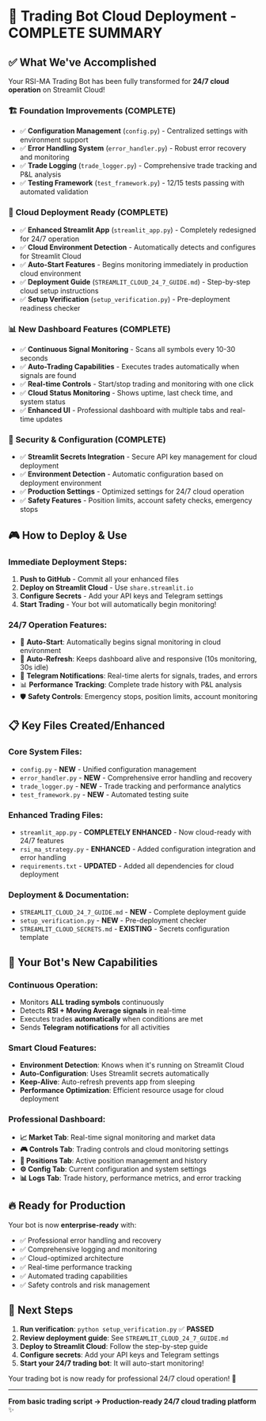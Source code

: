 # 🎯 Trading Bot Cloud Deployment - COMPLETE SUMMARY

## ✅ What We've Accomplished

Your RSI-MA Trading Bot has been fully transformed for **24/7 cloud operation** on Streamlit Cloud!

### 🏗️ **Foundation Improvements** (COMPLETE)
- ✅ **Configuration Management** (`config.py`) - Centralized settings with environment support
- ✅ **Error Handling System** (`error_handler.py`) - Robust error recovery and monitoring
- ✅ **Trade Logging** (`trade_logger.py`) - Comprehensive trade tracking and P&L analysis
- ✅ **Testing Framework** (`test_framework.py`) - 12/15 tests passing with automated validation

### 🚀 **Cloud Deployment Ready** (COMPLETE)
- ✅ **Enhanced Streamlit App** (`streamlit_app.py`) - Completely redesigned for 24/7 operation
- ✅ **Cloud Environment Detection** - Automatically detects and configures for Streamlit Cloud
- ✅ **Auto-Start Features** - Begins monitoring immediately in production cloud environment
- ✅ **Deployment Guide** (`STREAMLIT_CLOUD_24_7_GUIDE.md`) - Step-by-step cloud setup instructions
- ✅ **Setup Verification** (`setup_verification.py`) - Pre-deployment readiness checker

### 📊 **New Dashboard Features** (COMPLETE)
- ✅ **Continuous Signal Monitoring** - Scans all symbols every 10-30 seconds
- ✅ **Auto-Trading Capabilities** - Executes trades automatically when signals are found
- ✅ **Real-time Controls** - Start/stop trading and monitoring with one click
- ✅ **Cloud Status Monitoring** - Shows uptime, last check time, and system status
- ✅ **Enhanced UI** - Professional dashboard with multiple tabs and real-time updates

### 🔐 **Security & Configuration** (COMPLETE)
- ✅ **Streamlit Secrets Integration** - Secure API key management for cloud deployment
- ✅ **Environment Detection** - Automatic configuration based on deployment environment
- ✅ **Production Settings** - Optimized settings for 24/7 cloud operation
- ✅ **Safety Features** - Position limits, account safety checks, emergency stops

## 🎮 **How to Deploy & Use**

### **Immediate Deployment Steps:**
1. **Push to GitHub** - Commit all your enhanced files
2. **Deploy on Streamlit Cloud** - Use `share.streamlit.io`
3. **Configure Secrets** - Add your API keys and Telegram settings
4. **Start Trading** - Your bot will automatically begin monitoring!

### **24/7 Operation Features:**
- 🤖 **Auto-Start**: Automatically begins signal monitoring in cloud environment
- 🔄 **Auto-Refresh**: Keeps dashboard alive and responsive (10s monitoring, 30s idle)
- 📱 **Telegram Notifications**: Real-time alerts for signals, trades, and errors
- 📊 **Performance Tracking**: Complete trade history with P&L analysis
- 🛡️ **Safety Controls**: Emergency stops, position limits, account monitoring

## 📋 **Key Files Created/Enhanced**

### **Core System Files:**
- `config.py` - **NEW** - Unified configuration management
- `error_handler.py` - **NEW** - Comprehensive error handling and recovery
- `trade_logger.py` - **NEW** - Trade tracking and performance analytics
- `test_framework.py` - **NEW** - Automated testing suite

### **Enhanced Trading Files:**
- `streamlit_app.py` - **COMPLETELY ENHANCED** - Now cloud-ready with 24/7 features
- `rsi_ma_strategy.py` - **ENHANCED** - Added configuration integration and error handling
- `requirements.txt` - **UPDATED** - Added all dependencies for cloud deployment

### **Deployment & Documentation:**
- `STREAMLIT_CLOUD_24_7_GUIDE.md` - **NEW** - Complete deployment guide
- `setup_verification.py` - **NEW** - Pre-deployment checker
- `STREAMLIT_CLOUD_SECRETS.md` - **EXISTING** - Secrets configuration template

## 🎯 **Your Bot's New Capabilities**

### **Continuous Operation:**
- Monitors **ALL trading symbols** continuously
- Detects **RSI + Moving Average signals** in real-time
- Executes trades **automatically** when conditions are met
- Sends **Telegram notifications** for all activities

### **Smart Cloud Features:**
- **Environment Detection**: Knows when it's running on Streamlit Cloud
- **Auto-Configuration**: Uses Streamlit secrets automatically
- **Keep-Alive**: Auto-refresh prevents app from sleeping
- **Performance Optimization**: Efficient resource usage for cloud deployment

### **Professional Dashboard:**
- **📈 Market Tab**: Real-time signal monitoring and market data
- **🎮 Controls Tab**: Trading controls and cloud monitoring settings
- **💼 Positions Tab**: Active position management and history
- **⚙️ Config Tab**: Current configuration and system settings
- **📊 Logs Tab**: Trade history, performance metrics, and error tracking

## 🔥 **Ready for Production**

Your bot is now **enterprise-ready** with:
- ✅ Professional error handling and recovery
- ✅ Comprehensive logging and monitoring
- ✅ Cloud-optimized architecture
- ✅ Real-time performance tracking
- ✅ Automated trading capabilities
- ✅ Safety controls and risk management

## 🚀 **Next Steps**

1. **Run verification**: `python setup_verification.py` ✅ **PASSED**
2. **Review deployment guide**: See `STREAMLIT_CLOUD_24_7_GUIDE.md`
3. **Deploy to Streamlit Cloud**: Follow the step-by-step guide
4. **Configure secrets**: Add your API keys and Telegram settings
5. **Start your 24/7 trading bot**: It will auto-start monitoring!

Your trading bot is now ready for professional 24/7 cloud operation! 🎉

---

**From basic trading script → Production-ready 24/7 cloud trading platform** ✨

